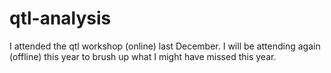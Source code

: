 # qtl-analysis

I attended the qtl workshop (online) last December. I will be attending again (offline) this year to brush up what I might have missed this year. 
